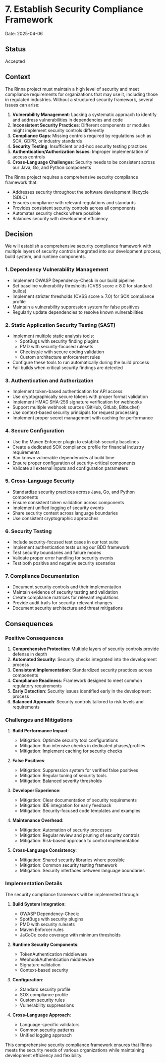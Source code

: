 # 7. Establish Security Compliance Framework

Date: 2025-04-06

## Status

Accepted

## Context

The Rinna project must maintain a high level of security and meet compliance requirements for organizations that may use it, including those in regulated industries. Without a structured security framework, several issues can arise:

1. **Vulnerability Management**: Lacking a systematic approach to identify and address vulnerabilities in dependencies and code
2. **Inconsistent Security Practices**: Different components or modules might implement security controls differently
3. **Compliance Gaps**: Missing controls required by regulations such as SOX, GDPR, or industry standards
4. **Security Testing**: Insufficient or ad-hoc security testing practices
5. **Authentication/Authorization Issues**: Improper implementation of access controls
6. **Cross-Language Challenges**: Security needs to be consistent across our Java, Go, and Python components

The Rinna project requires a comprehensive security compliance framework that:

- Addresses security throughout the software development lifecycle (SDLC)
- Ensures compliance with relevant regulations and standards
- Provides consistent security controls across all components
- Automates security checks where possible
- Balances security with development efficiency

## Decision

We will establish a comprehensive security compliance framework with multiple layers of security controls integrated into our development process, build system, and runtime components.

### 1. Dependency Vulnerability Management

- Implement OWASP Dependency-Check in our build pipeline
- Set baseline vulnerability thresholds (CVSS score ≥ 8.0 for standard builds)
- Implement stricter thresholds (CVSS score ≥ 7.0) for SOX compliance profile
- Maintain a vulnerability suppression system for false positives
- Regularly update dependencies to resolve known vulnerabilities

### 2. Static Application Security Testing (SAST)

- Implement multiple static analysis tools:
  - SpotBugs with security finding plugins
  - PMD with security-focused rulesets
  - Checkstyle with secure coding validation
  - Custom architecture enforcement rules
- Configure these tools to run automatically during the build process
- Fail builds when critical security findings are detected

### 3. Authentication and Authorization

- Implement token-based authentication for API access
- Use cryptographically secure tokens with proper format validation
- Implement HMAC SHA-256 signature verification for webhooks
- Support multiple webhook sources (GitHub, GitLab, Bitbucket)
- Use context-based security principals for request processing
- Implement proper secret management with caching for performance

### 4. Secure Configuration

- Use the Maven Enforcer plugin to establish security baselines
- Create a dedicated SOX compliance profile for financial industry requirements
- Ban known vulnerable dependencies at build time
- Ensure proper configuration of security-critical components
- Validate all external inputs and configuration parameters

### 5. Cross-Language Security

- Standardize security practices across Java, Go, and Python components
- Ensure consistent token validation across components
- Implement unified logging of security events
- Share security context across language boundaries
- Use consistent cryptographic approaches

### 6. Security Testing

- Include security-focused test cases in our test suite
- Implement authentication tests using our BDD framework
- Test security boundaries and failure modes
- Validate proper error handling for security events
- Test both positive and negative security scenarios

### 7. Compliance Documentation

- Document security controls and their implementation
- Maintain evidence of security testing and validation
- Create compliance matrices for relevant regulations
- Provide audit trails for security-relevant changes
- Document security architecture and threat mitigations

## Consequences

### Positive Consequences

1. **Comprehensive Protection**: Multiple layers of security controls provide defense in depth
2. **Automated Security**: Security checks integrated into the development process
3. **Consistent Implementation**: Standardized security practices across components
4. **Compliance Readiness**: Framework designed to meet common regulatory requirements
5. **Early Detection**: Security issues identified early in the development process
6. **Balanced Approach**: Security controls tailored to risk levels and requirements

### Challenges and Mitigations

1. **Build Performance Impact**:
   - Mitigation: Optimize security tool configurations
   - Mitigation: Run intensive checks in dedicated phases/profiles
   - Mitigation: Implement caching for security checks

2. **False Positives**:
   - Mitigation: Suppression system for verified false positives
   - Mitigation: Regular tuning of security tools
   - Mitigation: Balanced severity thresholds

3. **Developer Experience**:
   - Mitigation: Clear documentation of security requirements
   - Mitigation: IDE integration for early feedback
   - Mitigation: Security-focused code templates and examples

4. **Maintenance Overhead**:
   - Mitigation: Automation of security processes
   - Mitigation: Regular review and pruning of security controls
   - Mitigation: Risk-based approach to control implementation

5. **Cross-Language Consistency**:
   - Mitigation: Shared security libraries where possible
   - Mitigation: Common security testing framework
   - Mitigation: Security interfaces between language boundaries

### Implementation Details

The security compliance framework will be implemented through:

1. **Build System Integration**:
   - OWASP Dependency-Check: <!-- Version 12.1.1 -->
   - SpotBugs with security plugins
   - PMD with security rulesets
   - Maven Enforcer rules
   - JaCoCo code coverage with minimum thresholds

2. **Runtime Security Components**:
   - TokenAuthentication middleware
   - WebhookAuthentication middleware
   - Signature validation
   - Context-based security

3. **Configuration**:
   - Standard security profile
   - SOX compliance profile
   - Custom security rules
   - Vulnerability suppressions

4. **Cross-Language Approach**:
   - Language-specific validators
   - Common security patterns
   - Unified logging approach

This comprehensive security compliance framework ensures that Rinna meets the security needs of various organizations while maintaining development efficiency and flexibility.